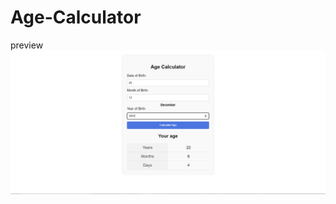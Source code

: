 # Age-Calculator
 preview
![Alt text](https://github.com/technicalkundi/Age-Calculator/blob/main/Age%20Cal.png)
